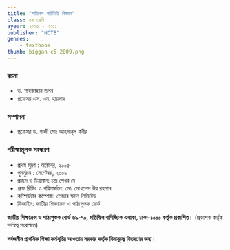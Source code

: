 ```yaml
---
title: "পরিবেশ পরিচিতি বিজ্ঞান"
class: ৫ম শ্রেণি
ayear: ২০০৩ - ২০১১
publisher: "NCTB"
genres:
    - textbook
thumb: biggan c5 2009.png
---
```

### রচনা
* ড. শাহজাহান তপন
* প্রফেসর এস. এম. হায়দার

### সম্পাদনা
* প্রফেসর ড. গাজী মোঃ আহসানুল কবীর

### পরীক্ষামূলক সংস্করণ
* প্রথম মুদ্রণ : অক্টোবর, ২০০৫
* পুনর্মুদ্রন : সেপ্টেম্বর, ২০০৯
* প্রচ্ছদ ও চিত্রাঙ্কন: চন্দ্র শেখর দে
* প্রুফ রিডিং ও পরিমার্জনে: মোঃ মোখলেস উর রহমান
* কম্পিউটার কম্পোজ: লেজার স্ক্যান লিমিটেড
* ডিজাইন: জাতীয় শিক্ষাক্রম ও পাঠ্যপুস্তক বোর্ড

**জাতীয় শিক্ষাক্রম ও পাঠ্যপুস্তক বোর্ড ৬৯-৭০, মতিঝিল বাণিজ্যিক এলাকা, ঢাকা-১০০০ কর্তৃক প্রকাশিত।**
(প্রকাশক কর্তৃক সর্বস্বত্ব সংরক্ষিত)

**সর্বজনীন প্রাথমিক শিক্ষা কর্মসূচির আওতায় সরকার কর্তৃক বিনামূল্যে বিতরণের জন্য।**

